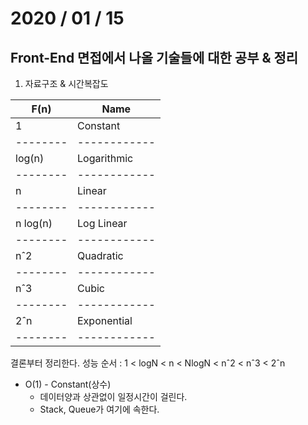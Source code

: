 # 2020 / 01 / 15

## Front-End 면접에서 나올 기술들에 대한 공부 & 정리

1. 자료구조 & 시간복잡도

|  F(n)  |    Name    |
|--------|------------|
|   1    |  Constant  |
|--------|------------|
| log(n) | Logarithmic|
|--------|------------|
|   n    |   Linear   |
|--------|------------|
|n log(n)| Log Linear |
|--------|------------|
|   nˆ2  | Quadratic  |
|--------|------------|
|   nˆ3  |   Cubic    |
|--------|------------|
|   2ˆn  | Exponential|
|--------|------------|

결론부터 정리한다.
성능 순서 : 1 < logN < n < NlogN < nˆ2 < nˆ3 < 2ˆn


- O(1) - Constant(상수)
  - 데이터양과 상관없이 일정시간이 걸린다.
  - Stack, Queue가 여기에 속한다.
